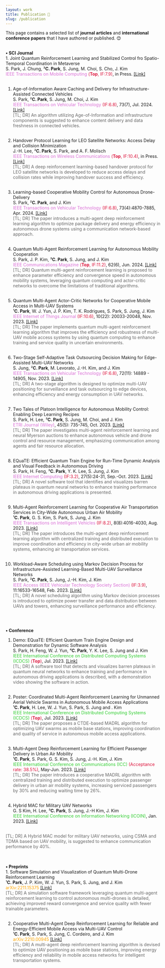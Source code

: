 ```yaml
---
layout: work
title: Publication 📕
slug: /publication
---
```


This page contains a selected list of <b>journal articles</b> and <b>international conference papers</b> that I have authored or published. 😊
<br/> <br/>

<p>
  <b>• SCI Journal</b> <br/>
  1. Joint Quantum Reinforcement Learning and Stabilized Control fro Spatio-Temporal Coordination in Metaverse <br/>
  S. Park, J. Chung, ³<b>C. Park</b>, S. Jung, M. Choi, S. Cho, J. Kim <br/>
  <font color='#da70d6'>IEEE Transactions on Mobile Computing</font> <font color='#dc143c'>(<b>Top</b>, IF:7.9)</font>, in Press. <a href="https://ieeexplore.ieee.org/xpl/RecentIssue.jsp?punumber=7755">[Link]</a><br/><br/>
  
  1. Age-of-Information Aware Caching and Delivery for Infrastructure-Assisted Connected Vehicles <br/>
  S. Park, ²<b>C. Park</b>, S. Jung, M. Choi, J. Kim <br/> 
  <font color='#da70d6'>IEEE Transactions on Vehicular Technology</font> <font color='#dc143c'>(IF:6.8)</font>, 73(7), Jul. 2024. <a href="https://ieeexplore.ieee.org/abstract/document/10491361">[Link]</a><br/>
  <font color='#666666'>[TL; DR] An algorithm utilizing Age-of-Information and infrastructure components is suggested to enhance content delivery and data freshness in connected vehicles.</font><br/><br/>
  
  2. Handover Protocol Learning for LEO Satellite Networks: Access Delay and Collision Minimization <br/>
  J.-H. Lee, ²<b>C. Park</b>, S. Park, and A. F. Molisch <br/>
  <font color='#da70d6'>IEEE Transactions on Wireless Communications</font> <font color='#dc143c'>(<b>Top</b>, IF:10.4)</font>, in Press. <a href="https://ieeexplore.ieee.org/abstract/document/10371217">[Link]</a><br/>
  <font color='#666666'>[TL; DR] A deep reinforcement learning-based handover protocol for LEO satellite networks is developed to reduce access delays and collision rates while improving handover success and efficiency. </font><br/><br/>

  3. Learning-based Cooperative Mobility Control for Autonomous Drone-Delivery <br/>
  S. Park, ²<b>C. Park</b>, and J. Kim <br/>
  <font color='#da70d6'>IEEE Transactions on Vehicular Technology</font> <font color='#dc143c'>(IF:6.8)</font>, 73(4):4870-7885, Apr. 2024. <a href="https://ieeexplore.ieee.org/abstract/document/10310117">[Link]</a><br/>
  <font color='#666666'>[TL; DR] The paper introduces a multi-agent deep reinforcement learning algorithm to optimize package delivery and energy efficiency in autonomous drone systems using a communication network-based approach.</font><br/><br/>

  4. Quantum Multi-Agent Reinforcement Learning for Autonomous Mobility Cooperation <br/>
  S. Park, J. P. Kim, ³<b>C. Park</b>, S. Jung, and J. Kim <br/>
  <font color='#da70d6'>IEEE Communications Magazine</font> <font color='#dc143c'>(<b>Top</b>, IF:11.2)</font>, 62(6), Jun. 2024. <a href="https://ieeexplore.ieee.org/abstract/document/10232949">[Link]</a><br/>
  <font color='#666666'>[TL; DR] Quantum multi-agent reinforcement learning is proposed to enhance parameter efficiency and convergence speed in autonomous mobility systems, leveraging quantum computing and actor-critic networks to overcome the limitations of traditional algorithms.</font><br/><br/>
  
  6. Quantum Multi-Agent Actor-Critic Networks for Cooperative Mobile Access in Multi-UAV Systems <br/>
  ¹<b>C. Park</b>, W. J. Yun, J. P. Kim, T. K. Rodrigues, S. Park, S. Jung, J. Kim <br/>
  <font color='#da70d6'>IEEE Internet of Things Journal</font> <font color='#dc143c'>(IF:10.6)</font>, 10(22): 20033-20048, Nov. 2023. <a href="https://ieeexplore.ieee.org/abstract/document/10143981">[Link]</a><br/>
  <font color='#666666'>[TL; DR] The paper implements quantum multi-agent reinforcement learning algorithm that improves the efficiency and robustness of multi-UAV mobile access systems by using quantum computing to enhance training and service quality in uncertain environments.</font><br/><br/>

  7. Two-Stage Self-Adaptive Task Outsourcing Decision Making for Edge-Assisted Multi-UAV Networks <br/>
  S. Jung, ²<b>C. Park</b>, M. Levorato, J.-H. Kim, and J. Kim <br/>
  <font color='#da70d6'>IEEE Transactions on Vehicular Technology</font> <font color='#dc143c'>(IF:6.8)</font>, 72(11): 14889 - 14905, Nov. 2023. <a href="https://ieeexplore.ieee.org/abstract/document/10144676">[Link]</a><br/>
  <font color='#666666'>[TL; DR] A two-stage algorithm is designed to optimize multi-UAV positioning for surveillance and task outsourcing to edge devices, enhancing efficiency and energy consumption in UAV networks.</font><br/><br/>

  8. Two Tales of Platoon Intelligence for Autonomous Mobility Control: Enabling Deep Learning Recipes <br/>
  S. Park, H. Lee, ³<b>C. Park</b>, S. Jung, M. Choi, and J. Kim <br/>
  <font color='#da70d6'>ETRI Journal (Wiley)</font>, 45(5): 735-745, Oct. 2023. <a href="https://onlinelibrary.wiley.com/doi/full/10.4218/etrij.2023-0132">[Link]</a><br/>
  <font color='#666666'>[TL; DR] The paper investigates multi-agent reinforcement learning and neural Myerson auctions to enhance autonomous vehicle and drone control and resource management, emphasizing communication among agents and fair resource allocation.</font><br/><br/>
    
  9. EQuaTE: Efficient Quantum Train Engine for Run-Time Dynamic Analysis and Visual Feedback in Autonomous Driving <br/>
  S. Park, H. Feng, ³<b>C. Park</b>, Y. K. Lee, S. Jung, J. Kim <br/>
  <font color='#da70d6'>IEEE Internet Computing</font> <font color='#dc143c'>(IF:3.2)</font>, 27(5):24-31, Sep.-Oct. 2023. <a href="https://ieeexplore.ieee.org/abstract/document/10229500">[Link]</a><br/>
  <font color='#666666'>[TL; DR] A novel software tool that identifies and visualizes barren plateaus in quantum neural networks to enhance training performance in autonomous driving applications is presented.</font><br/><br/>
    
  10. Multi-Agent Reinforcement Learning for Cooperative Air Transportation Services in City-Wide Autonomous Urban Air Mobility <br/>
  ¹<b>C. Park</b>, G. S. Kim, S. Park, S. Jung, J. Kim <br/>
  <font color='#da70d6'>IEEE Transactions on Intelligent Vehicles</font> <font color='#dc143c'>(IF:8.2)</font>, 8(8):4016-4030, Aug. 2023. <a href="https://ieeexplore.ieee.org/abstract/document/10144378">[Link]</a><br/>
  <font color='#666666'>[TL; DR] The paper introduces the multi-agent deep reinforcement learning algorithm with centralized training and distributed execution to improve coordination and efficiency in city-wide urban air mobility systems, enhancing air transportation services.</font><br/><br/>

  11. Workload-Aware Scheduling using Markov Decision Process for Infrastructure-Assisted Learning-Based Multi-UAV Surveillance Networks <br/>
  S. Park, ²<b>C. Park</b>, S. Jung, J.-H. Kim, J. Kim <br/>
  <font color='#da70d6'>IEEE Access (IEEE Vehicular Technology Society Section)</font> <font color='#dc143c'>(IF:3.9)</font>, 11:16533-16548, Feb. 2023. <a href="https://ieeexplore.ieee.org/abstract/document/10045685">[Link]</a><br/>
<font color='#666666'>[TL; DR] A novel scheduling algorithm using Markov decision processes is introduced to optimize power transfer and data distribution between UAVs and towers, enhancing surveillance performance and efficiency.</font><br/><br/>
<br/>
  
  <b>• Conference</b><br/>

  1. Demo: EQuaTE: Efficient Quantum Train Engine Design and Demonstration for Dynamic Software Analysis <br/>
  S. Park, H. Feng, W. J. Yun, ⁴<b>C. Park</b>, Y. K. Lee, S. Jung and J. Kim <br/>
  <font color='#32cd32'>IEEE International Conference on Distributed Computing Systems (ICDCS)</font> <font color='#dc143c'>(<b>Top</b>)</font>, Jul. 2023. <a href="https://ieeexplore.ieee.org/abstract/document/10272530">[Link]</a><br/>
  <font color='#666666'>[TL; DR] A software tool that detects and visualizes barren plateaus in quantum neural networks to enhance training and performance in autonomous driving applications is described, with a demonstration video showing the software in action.</font><br/><br/>
  
  2. Poster: Coordinated Multi-Agent Reinforcement Learning for Unmanned Aerial Vehicle Swarms in Autonomous Mobile Access Applications <br/>
  ¹<b>C. Park</b>, H. Lee, W. J. Yun, S. Park, S. Jung and . Kim <br/>
  <font color='#32cd32'>IEEE International Conference on Distributed Computing Systems (ICDCS)</font> <font color='#dc143c'>(<b>Top</b>)</font>, Jul. 2023. <a href="https://ieeexplore.ieee.org/abstract/document/10272444">[Link]</a><br/>
  <font color='#666666'>[TL; DR] The paper proposes a CTDE-based MADRL algorithm for optimizing UAV swarms as mobile base stations, improving coordination and quality of service in autonomous mobile access applications.</font><br/><br/>
  
  3. Multi-Agent Deep Reinforcement Learning for Efficient Passenger Delivery in Urban Air Mobility <br/>
  ¹<b>C. Park</b>, S. Park, G. S. Kim, S. Jung, J.-H. Kim, J. Kim <br/>
  <font color='#32cd32'>IEEE International Conference on Communications (ICC)</font> <font color='#dc143c'>(Acceptance rate: 38.5%)</font>, May-Jun. 2023. <a href="https://ieeexplore.ieee.org/abstract/document/10279436">[Link]</a><br/>
  <font color='#666666'>[TL; DR] The paper introduces a cooperative MADRL algorithm with centralized training and distributed execution to optimize passenger delivery in urban air mobility systems, increasing serviced passengers by 30% and reducing waiting time by 26%.</font><br/><br/>

  4. Hybrid MAC for Military UAV Networks <br/>
  G. S Kim, H. Lee, ³<b>C. Park</b>, S. Jung, J.-H Kim, J. Kim <br/>
  <font color='#32cd32'>IEEE International Conference on Information Networking (ICOIN)</font>, Jan. 2023. <a href="https://ieeexplore.ieee.org/abstract/document/10048910">[Link]</a>
  <br/>
  <font color='#666666'>[TL; DR] A Hybrid MAC model for military UAV networks, using CSMA and TDMA based on UAV mobility, is suggested to enhance communication performance by 40%.</font><br/><br/>
  <br/>
</p>

<p>
  <b>• Preprints</b><br/>
  1. Software Simulation and Visualization of Quantum Multi-Drone Reinforcement Learning <br/>
  ¹<b>C. Park</b>, J. P. Kim, W. J. Yun, S. Park, S. Jung, and J. Kim <br/>
  <font color='#ffa500'>arXiv:2211.15375</font> <a href="https://arxiv.org/abs/2211.15375">[Link]</a><br/>
  <font color='#666666'>[TL; DR] A simulation software framework leveraging quantum multi-agent reinforcement learning to control autonomous multi-drones is detailed, achieving improved reward convergence and service quality with fewer trainable parameters.</font><br/><br/>
  
  2. Cooperative Multi-Agent Deep Reinforcement Learning for Reliable and Energy-Efficient Mobile Access via Multi-UAV Control <br/>
  ¹<b>C. Park</b>, S. Park, S. Jung, C. Cordeiro, and J. Kim <br/>
  <font color='#ffa500'>arXiv:2210.00945</font> <a href="https://arxiv.org/abs/2210.00945">[Link]</a><br/>
  <font color='#666666'>[TL; DR] A multi-agent deep reinforcement learning algorithm is devised to optimize UAV positioning as mobile base stations, improving energy efficiency and reliability in mobile access networks for intelligent transportation systems.</font><br/><br/>
</p>
